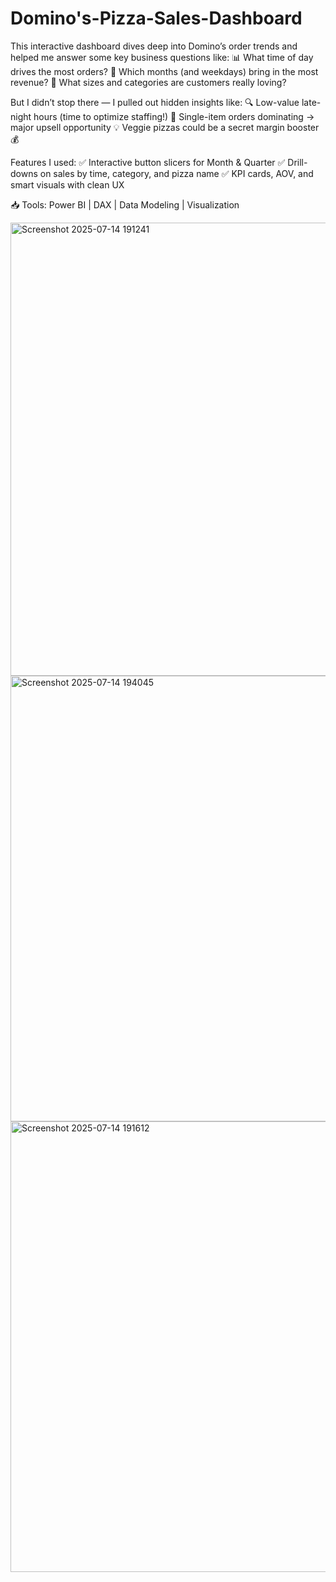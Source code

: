 # Domino's-Pizza-Sales-Dashboard

This interactive dashboard dives deep into Domino’s order trends and helped me answer some key business questions like:
 📊 What time of day drives the most orders?
 📅 Which months (and weekdays) bring in the most revenue?
 🍕 What sizes and categories are customers really loving?

But I didn’t stop there — I pulled out hidden insights like:
 🔍 Low-value late-night hours (time to optimize staffing!)
 🎯 Single-item orders dominating → major upsell opportunity
 💡 Veggie pizzas could be a secret margin booster 💰

Features I used:
 ✅ Interactive button slicers for Month & Quarter
 ✅ Drill-downs on sales by time, category, and pizza name
 ✅ KPI cards, AOV, and smart visuals with clean UX

📥 Tools: Power BI | DAX | Data Modeling | Visualization

<img width="1286" height="725" alt="Screenshot 2025-07-14 191241" src="https://github.com/user-attachments/assets/dd3874f7-0b8b-4fce-bbe6-e7728d098bf9" />
<img width="1277" height="713" alt="Screenshot 2025-07-14 194045" src="https://github.com/user-attachments/assets/4cca2570-9d49-48a9-99d2-db7e24e7e9b1" />
<img width="1277" height="721" alt="Screenshot 2025-07-14 191612" src="https://github.com/user-attachments/assets/069136b1-3d78-4eef-8248-1d639f61ffc2" />
